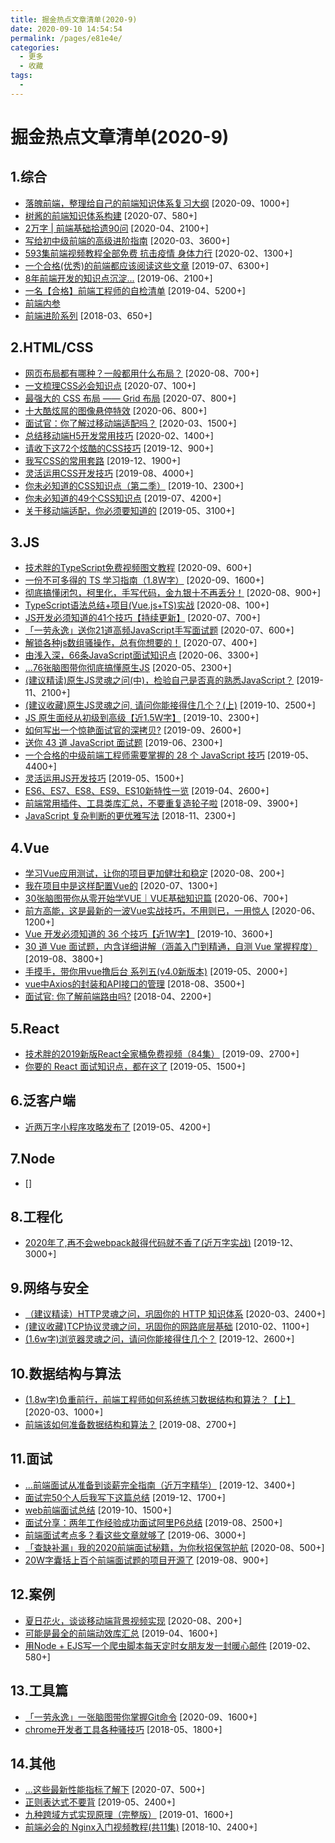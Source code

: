 ```yaml
---
title: 掘金热点文章清单(2020-9)
date: 2020-09-10 14:54:54
permalink: /pages/e81e4e/
categories: 
  - 更多
  - 收藏
tags: 
  - 
---
```

# 掘金热点文章清单(2020-9)
## 1.综合
- [落魄前端，整理给自己的前端知识体系复习大纲](https://juejin.im/post/6867715946941775885) [2020-09、1000+]
- [树酱的前端知识体系构建](https://juejin.im/post/6855468132186882055) [2020-07、580+]
- [2万字 | 前端基础拾遗90问](https://juejin.im/post/6844904116552990727) [2020-04、2100+]
- [写给初中级前端的高级进阶指南](https://juejin.im/entry/6844904103504527374) [2020-03、3600+]
- [593集前端视频教程全部免费 抗击疫情 身体力行](https://juejin.im/post/6844904056939347976) [2020-02、1300+]
- [一个合格(优秀)的前端都应该阅读这些文章](https://juejin.im/post/6844903896637259784) [2019-07、6300+]
- [8年前端开发的知识点沉淀...](https://juejin.im/post/6844903870276042759) [2019-06、2100+]
- [一名【合格】前端工程师的自检清单](https://juejin.im/post/6844903830887366670) [2019-04、5200+]
- [前端内参](https://coffe1891.gitbook.io/frontend-hard-mode-interview/) 
- [前端进阶系列](https://juejin.im/entry/6844903585885470734) [2018-03、650+]

## 2.HTML/CSS
- [网页布局都有哪种？一般都用什么布局？](https://juejin.im/post/6865107864139087886) [2020-08、700+]
- [一文梳理CSS必会知识点](https://juejin.im/post/6854573212337078285) [2020-07、100+]
- [最强大的 CSS 布局 —— Grid 布局](https://juejin.im/post/6854573220306255880) [2020-07、800+]
- [十大酷炫屌的图像悬停特效](https://juejin.im/post/6844904200602697741) [2020-06、800+]
- [面试官：你了解过移动端适配吗？](https://juejin.im/post/6844903631993454600) [2020-03、1500+]
- [总结移动端H5开发常用技巧](https://juejin.im/post/6844904066301050893) [2020-02、1400+]
- [请收下这72个炫酷的CSS技巧](https://juejin.im/post/6844904031513477128) [2019-12、900+]
- [我写CSS的常用套路](https://juejin.im/post/6844904033405108232) [2019-12、1900+]
- [灵活运用CSS开发技巧](https://juejin.im/post/6844903926110617613) [2019-08、4000+]
- [你未必知道的CSS知识点（第二季）](https://juejin.im/post/6844903960386469895) [2019-10、2300+]
- [你未必知道的49个CSS知识点](https://juejin.im/post/6844903902123393032) [2019-07、4200+]
- [关于移动端适配，你必须要知道的](https://juejin.im/post/6844903845617729549) [2019-05、3100+]

## 3.JS
- [技术胖的TypeScript免费视频图文教程](https://juejin.im/post/6876240277208563720) [2020-09、600+]
- [一份不可多得的 TS 学习指南（1.8W字）](https://juejin.im/post/6872111128135073806) [2020-09、1600+]
- [彻底搞懂闭包，柯里化，手写代码，金九银十不再丢分！](https://juejin.im/post/6864378349512065038) [2020-08、900+]
- [TypeScript语法总结+项目(Vue.js+TS)实战](https://juejin.im/post/6861525441786675208) [2020-08、100+]
- [JS开发必须知道的41个技巧【持续更新】](https://juejin.im/post/6854573212890562573) [2020-07、700+]
- [「一劳永逸」送你21道高频JavaScript手写面试题](https://juejin.im/post/6855129007852093453) [2020-07、600+]
- [解锁各种js数组骚操作，总有你想要的！](https://juejin.im/post/6854818587820736526) [2020-07、400+]
- [由浅入深，66条JavaScript面试知识点](https://juejin.im/post/6844904200917221389) [2020-06、3300+]
- [...76张脑图带你彻底搞懂原生JS](https://juejin.im/post/6844904166192578567) [2020-05、2300+]
- [(建议精读)原生JS灵魂之问(中)，检验自己是否真的熟悉JavaScript？](https://juejin.im/post/6844903986479251464) [2019-11、2100+]
- [(建议收藏)原生JS灵魂之问, 请问你能接得住几个？(上)](https://juejin.im/post/6844903974378668039) [2019-10、2500+]
- [JS 原生面经从初级到高级【近1.5W字】](https://juejin.im/post/6844903976081555470) [2019-10、2300+]
- [如何写出一个惊艳面试官的深拷贝?](https://juejin.im/post/6844903929705136141) [2019-09、2600+]
- [送你 43 道 JavaScript 面试题](https://juejin.im/post/6844903869378461710) [2019-06、2300+]
- [一个合格的中级前端工程师需要掌握的 28 个 JavaScript 技巧](https://juejin.im/post/6844903856489365518) [2019-05、4400+]
- [灵活运用JS开发技巧](https://juejin.im/post/6844903838449664013) [2019-05、1500+]
- [ES6、ES7、ES8、ES9、ES10新特性一览](https://juejin.im/post/6844903811622912014) [2019-04、2600+]
- [前端常用插件、工具类库汇总，不要重复造轮子啦](https://juejin.im/post/6844903683411410951) [2018-09、3900+]
- [JavaScript 复杂判断的更优雅写法](https://juejin.im/post/6844903705058213896) [2018-11、2300+]

## 4.Vue
- [学习Vue应用测试，让你的项目更加健壮和稳定](https://juejin.im/post/6865477717220851720) [2020-08、200+]
- [我在项目中是这样配置Vue的](https://juejin.im/post/6850037262441250829) [2020-07、1300+]
- [30张脑图带你从零开始学VUE｜VUE基础知识篇](https://juejin.im/post/6844904190481793032) [2020-06、700+]
- [前方高能，这是最新的一波Vue实战技巧，不用则已，一用惊人](https://juejin.im/post/6844904200598454286) [2020-06、1200+]
- [Vue 开发必须知道的 36 个技巧【近1W字】](https://juejin.im/post/6844903959266590728) [2019-10、3600+]
- [30 道 Vue 面试题，内含详细讲解（涵盖入门到精通，自测 Vue 掌握程度）](https://juejin.im/post/6844903918753808398) [2019-08、3800+]
- [手摸手，带你用vue撸后台 系列五(v4.0新版本)](https://juejin.im/post/6844903840626507784) [2019-05、2000+]
- [vue中Axios的封装和API接口的管理](https://juejin.im/post/6844903652881072141) [2018-08、3500+]
- [面试官: 你了解前端路由吗?](https://juejin.im/post/6844903589123457031) [2018-04、2200+]


## 5.React
- [技术胖的2019新版React全家桶免费视频（84集）](https://juejin.im/post/6844903944204845070) [2019-09、2700+]
- [你要的 React 面试知识点，都在这了](https://juejin.im/post/6844903857135304718) [2019-05、1500+]

## 6.泛客户端
- [近两万字小程序攻略发布了](https://juejin.im/post/6844903670589423623) [2019-05、4200+]

## 7.Node
- []() []

## 8.工程化
- [2020年了,再不会webpack敲得代码就不香了(近万字实战)](https://juejin.im/post/6844904031240863758) [2019-12、3000+]


## 9.网络与安全
- [（建议精读）HTTP灵魂之问，巩固你的 HTTP 知识体系](https://juejin.im/post/6844904100035821575) [2020-03、2400+]
- [(建议收藏)TCP协议灵魂之问，巩固你的网路底层基础](https://juejin.im/post/6844904070889603085) [2010-02、1100+]
- [(1.6w字)浏览器灵魂之问，请问你能接得住几个？](https://juejin.im/post/6844904021308735502) [2019-12、2600+]

## 10.数据结构与算法
- [(1.8w字)负重前行，前端工程师如何系统练习数据结构和算法？【上】](https://juejin.im/post/6844904061947346957) [2020-03、1000+]
- [前端该如何准备数据结构和算法？](https://juejin.im/post/6844903919722692621) [2019-08、2700+]

## 11.面试
- [...前端面试从准备到谈薪完全指南（近万字精华）](https://juejin.im/post/6844904029340827656) [2019-12、3400+]
- [面试完50个人后我写下这篇总结](https://juejin.im/post/6844904019165446158) [2019-12、1700+]
- [web前端面试总结](https://juejin.im/post/6844903976693940231) [2019-10、1500+]
- [面试分享：两年工作经验成功面试阿里P6总结](https://juejin.im/post/6844903928442667015) [2019-08、2500+]
- [前端面试考点多？看这些文章就够了](https://juejin.im/post/6844903577220349959) [2019-06、3000+]
- [「查缺补漏」我的2020前端面试秘籍，为你秋招保驾护航](https://juejin.im/post/6864398060702760968) [2020-08、500+]
- [20W字囊括上百个前端面试题的项目开源了](https://juejin.im/post/6844903917101432839) [2019-08、900+]

## 12.案例
- [夏日花火，谈谈移动端背景视频实现](https://juejin.im/post/6865260341115224071) [2020-08、200+]
- [可能是最全的前端动效库汇总](https://juejin.im/post/6844903830098804743) [2019-04、1600+]
- [用Node + EJS写一个爬虫脚本每天定时女朋友发一封暖心邮件](https://juejin.im/post/6844903783722401800) [2019-02、580+]


## 13.工具篇
- [「一劳永逸」一张脑图带你掌握Git命令](https://juejin.im/post/6869519303864123399) [2020-09、1600+]
- [chrome开发者工具各种骚技巧](https://juejin.im/post/6844903604839514125) [2018-05、1800+]


## 14.其他
- [...这些最新性能指标了解下](https://juejin.im/post/6850037270729359367) [2020-07、500+]
- [正则表达式不要背](https://juejin.im/post/6844903845227659271) [2019-05、2400+]
- [九种跨域方式实现原理（完整版）](https://juejin.im/post/6844903767226351623) [2019-01、1600+]
- [前端必会的 Nginx入门视频教程(共11集)](https://juejin.im/post/6844903701459501070) [2018-10、2400+]

